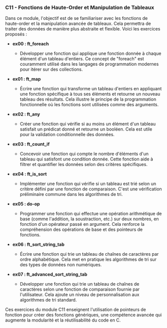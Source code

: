 ### C11 - Fonctions de Haute-Order et Manipulation de Tableaux

Dans ce module, l'objectif est de se familiariser avec les fonctions de haute-order et la manipulation avancée de tableaux. Cela permettra de traiter des données de manière plus abstraite et flexible. Voici les exercices proposés :

- **ex00 : ft_foreach**

  - Développer une fonction qui applique une fonction donnée à chaque élément d'un tableau d'entiers. Ce concept de "foreach" est couramment utilisé dans les langages de programmation modernes pour itérer sur des collections.

- **ex01 : ft_map**

  - Écrire une fonction qui transforme un tableau d'entiers en appliquant une fonction spécifique à tous ses éléments et retourne un nouveau tableau des résultats. Cela illustre le principe de la programmation fonctionnelle où les fonctions sont utilisées comme des arguments.

- **ex02 : ft_any**

  - Créer une fonction qui vérifie si au moins un élément d'un tableau satisfait un prédicat donné et retourne un booléen. Cela est utile pour la validation conditionnelle des données.

- **ex03 : ft_count_if**

  - Concevoir une fonction qui compte le nombre d'éléments d'un tableau qui satisfont une condition donnée. Cette fonction aide à filtrer et quantifier les données selon des critères spécifiques.

- **ex04 : ft_is_sort**

  - Implémenter une fonction qui vérifie si un tableau est trié selon un critère défini par une fonction de comparaison. C'est une vérification préliminaire commune dans les algorithmes de tri.

- **ex05 : do-op**

  - Programmer une fonction qui effectue une opération arithmétique de base (comme l'addition, la soustraction, etc.) sur deux nombres, en fonction d'un opérateur passé en argument. Cela renforce la compréhension des opérations de base et des pointeurs de fonctions.

- **ex06 : ft_sort_string_tab**

  - Écrire une fonction qui trie un tableau de chaînes de caractères par ordre alphabétique. Cela met en pratique les algorithmes de tri sur des types de données non numériques.

- **ex07 : ft_advanced_sort_string_tab**

  - Développer une fonction qui trie un tableau de chaînes de caractères selon une fonction de comparaison fournie par l'utilisateur. Cela ajoute un niveau de personnalisation aux algorithmes de tri standard.

Ces exercices du module C11 enseignent l'utilisation de pointeurs de fonction pour créer des fonctions génériques, une compétence avancée qui augmente la modularité et la réutilisabilité du code en C.